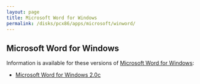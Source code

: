 ```yaml
---
layout: page
title: Microsoft Word for Windows
permalink: /disks/pcx86/apps/microsoft/winword/
---
```


Microsoft Word for Windows
---

Information is available for these versions of [Microsoft Word for Windows](https://en.wikipedia.org/wiki/Microsoft_Word#Word_for_Windows):

* [Microsoft Word for Windows 2.0c](2.0c/)
